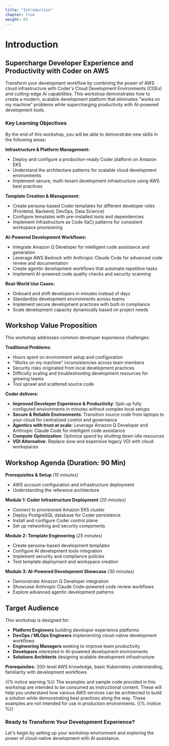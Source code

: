 ```yaml
---
title: "Introduction"
chapter: true
weight: 03
---
```


# Introduction

## Supercharge Developer Experience and Productivity with Coder on AWS

Transform your development workflow by combining the power of AWS cloud infrastructure with Coder's Cloud Development Environments (CDEs) and cutting-edge AI capabilities. This workshop demonstrates how to create a modern, scalable development platform that eliminates "works on my machine" problems while supercharging productivity with AI-powered development tools.

### Key Learning Objectives

By the end of this workshop, you will be able to demonstrate new skills in the following areas:

**Infrastructure & Platform Management:**
- Deploy and configure a production-ready Coder platform on Amazon EKS
- Understand the architecture patterns for scalable cloud development environments
- Implement secure, multi-tenant development infrastructure using AWS best practices

**Template Creation & Management:**
- Create persona-based Coder templates for different developer roles (Frontend, Backend, DevOps, Data Science)
- Configure templates with pre-installed tools and dependencies
- Implement Infrastructure as Code (IaC) patterns for consistent workspace provisioning

**AI-Powered Development Workflows:**
- Integrate Amazon Q Developer for intelligent code assistance and generation
- Leverage AWS Bedrock with Anthropic Claude Code for advanced code review and documentation
- Create agentic development workflows that automate repetitive tasks
- Implement AI-powered code quality checks and security scanning

**Real-World Use Cases:**
- Onboard and shift developers in minutes instead of days
- Standardize development environments across teams
- Implement secure development practices with built-in compliance
- Scale development capacity dynamically based on project needs

## Workshop Value Proposition

This workshop addresses common developer experience challenges:

**Traditional Problems:**
- Hours spent on environment setup and configuration
- "Works on my machine" inconsistencies across team members
- Security risks originated from local development practices
- Difficulty scaling and troubleshooting development resources for growing teams
- Tool sprawl and scattered source code

**Coder delivers:**
- **Improved Develeper Experience & Productivity**: Spin up fully configured environments in minutes without complex local setups
- **Secure & Reliable Environments**: Transition source code from laptops to your cloud for centralized control and governance
- **Agentics with trust at scale**: Leverage Amazon Q Developer and Anthropic Claude Code for intelligent code assistance
- **Compute Optimization**: Optimize spend by shutting down idle resources
- **VDI Alternative**: Replace slow and expensive legacy VDI with cloud workspaces 

## Workshop Agenda (Duration: 90 Min)

**Prerequisites & Setup** *(15 minutes)*
- AWS account configuration and infrastructure deployment
- Understanding the reference architecture

**Module 1: Coder Infrastructure Deployment** *(20 minutes)*
- Connect to provisioned Amazon EKS cluster
- Deploy PostgreSQL database for Coder persistence
- Install and configure Coder control plane
- Set up networking and security components

**Module 2: Template Engineering** *(25 minutes)*
- Create persona-based development templates
- Configure AI development tools integration
- Implement security and compliance policies
- Test template deployment and workspace creation

**Module 3: AI-Powered Development Showcase** *(30 minutes)*
- Demonstrate Amazon Q Developer integration
- Showcase Anthropic Claude Code-powered code review workflows
- Explore advanced agentic development patterns

## Target Audience

This workshop is designed for:
- **Platform Engineers** building developer experience platforms
- **DevOps / MLOps Engineers** implementing cloud-native development workflows  
- **Engineering Managers** seeking to improve team productivity
- **Developers** interested in AI-powered development environments
- **Solutions Architects** designing scalable development infrastructure

**Prerequisites:** 200-level AWS knowledge, basic Kubernetes understanding, familiarity with development workflows

{{% notice warning %}}
The examples and sample code provided in this workshop are intended to be consumed as instructional content. These will help you understand how various AWS services can be architected to build a solution while demonstrating best practices along the way. These examples are not intended for use in production environments.
{{% /notice %}}

### Ready to Transform Your Development Experience?
Let's begin by setting up your workshop environment and exploring the power of cloud-native development with AI assistance.
